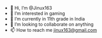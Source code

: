 - 👋 Hi, I’m @Jinux163
- 👀 I’m interested in gaming 
- 🌱 I’m currently in 11th grade in India
- 💞️ I’m looking to collaborate on anything 
- 📫 How to reach me jinux163@gmail.com

<!---
Jinux163/Jinux163 is a ✨ special ✨ repository because its `README.md` (this file) appears on your GitHub profile.
You can click the Preview link to take a look at your changes.
--->
